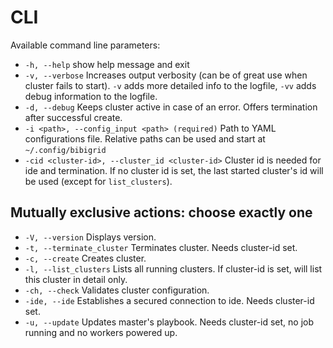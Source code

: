 # CLI
Available command line parameters:
- `-h, --help`            show help message and exit
- `-v, --verbose`         Increases output verbosity (can be of great use when cluster fails to start). `-v` adds more detailed info to the logfile, `-vv` adds debug information to the logfile.
- `-d, --debug`           Keeps cluster active in case of an error. Offers termination after successful create.
- `-i <path>, --config_input <path> (required)` Path to YAML configurations file. Relative paths can be used and start at `~/.config/bibigrid`
- `-cid <cluster-id>, --cluster_id <cluster-id>` Cluster id is needed for ide and termination. If no cluster id is set, the last started cluster's id will be used (except for `list_clusters`).
## Mutually exclusive actions: choose exactly one
- `-V, --version`         Displays version.
- `-t, --terminate_cluster` Terminates cluster. Needs cluster-id set.
- `-c, --create`          Creates cluster.
- `-l, --list_clusters`   Lists all running clusters. If cluster-id is
                        set, will list this cluster in detail only.
- `-ch, --check`          Validates cluster configuration.
- `-ide, --ide`           Establishes a secured connection to ide.
                        Needs cluster-id set.
- `-u, --update`        Updates master's playbook. Needs cluster-id set, no job running and no workers powered up.